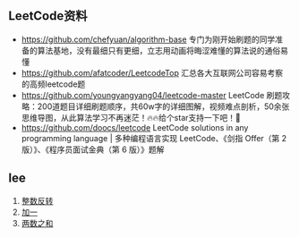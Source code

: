 ## LeetCode资料
- https://github.com/chefyuan/algorithm-base
专门为刚开始刷题的同学准备的算法基地，没有最细只有更细，立志用动画将晦涩难懂的算法说的通俗易懂
- https://github.com/afatcoder/LeetcodeTop 汇总各大互联网公司容易考察的高频leetcode题
- https://github.com/youngyangyang04/leetcode-master LeetCode 刷题攻略：200道题目详细刷题顺序，共60w字的详细图解，视频难点剖析，50余张思维导图，从此算法学习不再迷茫！🔥🔥给个star支持一下吧！🚀
- https://github.com/doocs/leetcode LeetCode solutions in any programming language | 多种编程语言实现 LeetCode、《剑指 Offer（第 2 版）》、《程序员面试金典（第 6 版）》题解

## lee

1. [整数反转](./reverse-integer.md)
2. [加一](./plus-one.md)
3. [两数之和](./two-sum.md)





